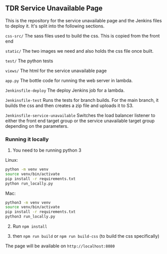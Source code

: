 ## TDR Service Unavailable Page

This is the repository for the service unavailable page and the Jenkins files to deploy it. It's split into the following sections.

`css-src/` The sass files used to build the css. This is copied from the front end

`static/` The two images we need and also holds the css file once built.

`test/` The python tests

`views/` The html for the service unavailable page

`app.py` The bottle code for running the web server in lambda.

`Jenkinsfile-deploy` The deploy Jenkins job for a lambda.

`Jenkinsfile-test` Runs the tests for branch builds. For the main branch, it builds the css and then creates a zip file and uploads it to S3.

`Jenkinsfile-service-unavailable` Switches the load balancer listener to either the front end target group or the service unavailable target group depending on the parameters.

### Running it locally
1. You need to be running python 3

Linux:
```bash
python -m venv venv
source venv/bin/activate
pip install -r requirements.txt
python run_locally.py
```
Mac:
```bash
python3 -m venv venv
source venv/bin/activate
pip install -r requirements.txt
python3 run_locally.py
```

2. Run `npm install`

3. then `npm run build` or `npm run build-css` (to build the css specifically)

The page will be available on `http://localhost:8080`

